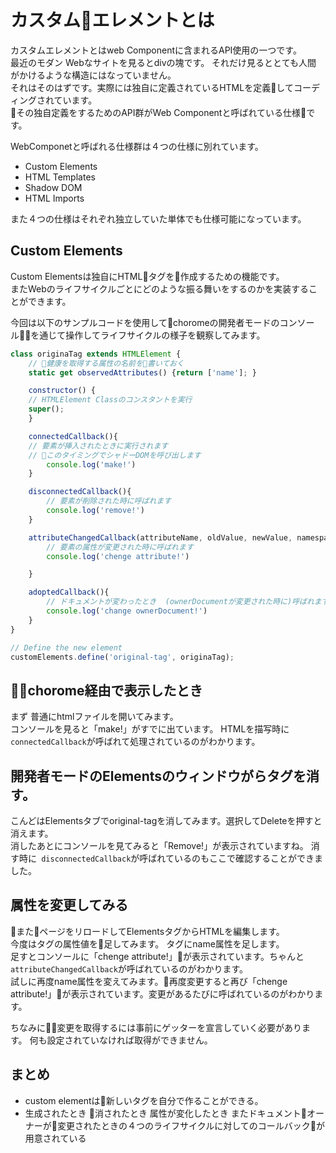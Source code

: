 # カスタムエレメントとは

カスタムエレメントとはweb Componentに含まれるAPI使用の一つです。  
最近のモダン Webなサイトを見るとdivの塊です。  それだけ見るととても人間
がかけるような構造にはなっていません。  
それはそのはずです。実際には独自に定義されているHTMLを定義してコーディングされています。  
その独自定義をするためのAPI群がWeb Componentと呼ばれている仕様です。  


WebComponetと呼ばれる仕様群は４つの仕様に別れています。

* Custom Elements
* HTML Templates
* Shadow DOM
* HTML Imports

また４つの仕様はそれぞれ独立していた単体でも仕様可能になっています。

## Custom Elements
Custom Elementsは独自にHTMLタグを作成するための機能です。  
またWebのライフサイクルごとにどのような振る舞いをするのかを実装することができます。

今回は以下のサンプルコードを使用してchoromeの開発者モードのコンソールを通じて操作してライフサイクルの様子を観察してみます。

```js
class originaTag extends HTMLElement {
    // 健康を取得する属性の名前を書いておく
    static get observedAttributes() {return ['name']; }

    constructor() {
    // HTMLElement Classのコンスタントを実行
    super();
    }

    connectedCallback(){
    // 要素が挿入されたときに実行されます
    // このタイミングでシャドーDOMを呼び出します
        console.log('make!')
    }

    disconnectedCallback(){
        // 要素が削除された時に呼ばれます
        console.log('remove!')
    }

    attributeChangedCallback(attributeName, oldValue, newValue, namespace){
        // 要素の属性が変更された時に呼ばれます
        console.log('chenge attribute!')

    }

    adoptedCallback(){
        // ドキュメントが変わったとき  (ownerDocumentが変更された時に)呼ばれます
        console.log('change ownerDocument!')
    }
}

// Define the new element
customElements.define('original-tag', originaTag);

```

## chorome経由で表示したとき
まず 普通にhtmlファイルを開いてみます。  
コンソールを見ると「make!」がすでに出ています。 HTMLを描写時に```connectedCallback```が呼ばれて処理されているのがわかります。

## 開発者モードのElementsのウィンドウがらタグを消す。
こんどはElementsタブでoriginal-tagを消してみます。選択してDeleteを押すと消えます。  
消したあとにコンソールを見てみると「Remove!」が表示されていますね。 消す時に``` disconnectedCallback```が呼ばれているのもここで確認することができました。

## 属性を変更してみる
またページをリロードしてElementsタグからHTMLを編集します。  
今度はタグの属性値を足してみます。  タグにname属性を足します。  
足すとコンソールに「chenge attribute!」が表示されています。ちゃんと```attributeChangedCallback```が呼ばれているのがわかります。  
試しに再度name属性を変えてみます。再度変更すると再び「chenge attribute!」が表示されています。変更があるたびに呼ばれているのがわかります。  

ちなみに変更を取得するには事前にゲッターを宣言していく必要があります。 何も設定されていなければ取得ができません。

## まとめ

* custom elementは新しいタグを自分で作ることができる。
* 生成されたとき 消されたとき 属性が変化したとき  またドキュメントオーナーが変更されたときの４つのライフサイクルに対してのコールバックが用意されている

